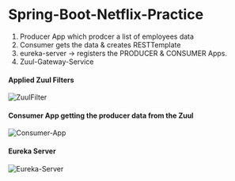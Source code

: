 # Spring-Boot-Netflix-Practice

1. Producer App which prodcer a list of employees data
1. Consumer gets the data & creates RESTTemplate
1. eureka-server -> registers the PRODUCER & CONSUMER Apps.
1. Zuul-Gateway-Service

#### Applied Zuul Filters
![ZuulFilter](https://i0.wp.com/venkatad.files.wordpress.com/2018/01/spring-netflix-zuulfilters.jpg)

#### Consumer App getting the producer data from the Zuul
![Consumer-App](https://i2.wp.com/venkatad.files.wordpress.com/2018/01/spring-netflix-consumerapps.jpg)

#### Eureka Server
![Eureka-Server](https://i2.wp.com/venkatad.files.wordpress.com/2018/01/spring-netflix-eurekaserver.jpg?ssl=1&w=450)

